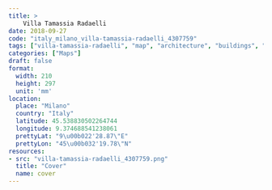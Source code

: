 ```yaml
---
title: > 
    Villa Tamassia Radaelli
date: 2018-09-27
code: "italy_milano_villa-tamassia-radaelli_4307759"
tags: ["villa-tamassia-radaelli", "map", "architecture", "buildings", "Milano", "Italy"]
categories: ["Maps"]
draft: false
format:
  width: 210
  height: 297
  unit: 'mm'
location:
  place: "Milano"
  country: "Italy"
  latitude: 45.538830502264744
  longitude: 9.374688541238061
  prettyLat: "9\u00b022'28.87\"E"
  prettyLon: "45\u00b032'19.78\"N"
resources:
- src: "villa-tamassia-radaelli_4307759.png"
  title: "Cover"
  name: cover
---
```

